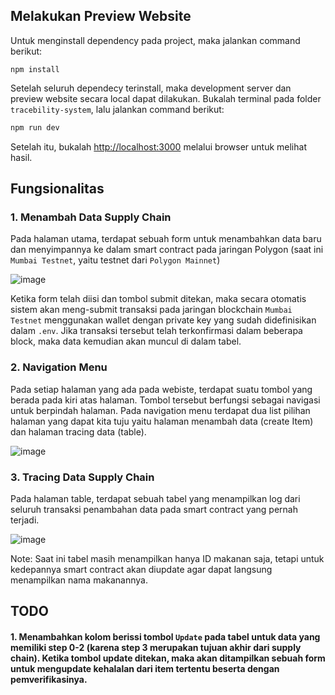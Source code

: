 ## Melakukan Preview Website

Untuk menginstall dependency pada project, maka jalankan command berikut:
```
npm install
```

Setelah seluruh dependecy terinstall, maka development server dan preview website secara local dapat dilakukan. Bukalah terminal pada folder `tracebility-system`, lalu jalankan command berikut:

```bash
npm run dev
```

Setelah itu, bukalah [http://localhost:3000](http://localhost:3000) melalui browser untuk melihat hasil.

## Fungsionalitas
### 1. Menambah Data Supply Chain
Pada halaman utama, terdapat sebuah form untuk menambahkan data baru dan menyimpannya ke dalam smart contract pada jaringan Polygon (saat ini `Mumbai Testnet`, yaitu testnet dari `Polygon Mainnet`)

![image](https://user-images.githubusercontent.com/79161142/157605846-7ea78498-42f6-49b5-977e-c9094a8ae684.png)

Ketika form telah diisi dan tombol submit ditekan, maka secara otomatis sistem akan meng-submit transaksi pada jaringan blockchain `Mumbai Testnet` menggunakan wallet dengan private key yang sudah didefinisikan dalam `.env`. Jika transaksi tersebut telah terkonfirmasi dalam beberapa block, maka data kemudian akan muncul di dalam tabel.

### 2. Navigation Menu
Pada setiap halaman yang ada pada webiste, terdapat suatu tombol yang berada pada kiri atas halaman. Tombol tersebut berfungsi sebagai navigasi untuk berpindah halaman. Pada navigation menu terdapat dua list pilihan halaman yang dapat kita tuju yaitu halaman menambah data (create Item) dan halaman tracing data (table).

![image](https://user-images.githubusercontent.com/79161142/157606346-c4c2e8f1-f17c-4840-bd35-35a30a80500d.png)

### 3. Tracing Data Supply Chain
Pada halaman table, terdapat sebuah tabel yang menampilkan log dari seluruh transaksi penambahan data pada smart contract yang pernah terjadi.

![image](https://user-images.githubusercontent.com/79161142/157606312-06a0423a-a9fa-4b95-9e9b-0b0fb31f4221.png)

Note: Saat ini tabel masih menampilkan hanya ID makanan saja, tetapi untuk kedepannya smart contract akan diupdate agar dapat langsung menampilkan nama makanannya.

## TODO
#### 1. Menambahkan kolom berissi tombol `Update` pada tabel untuk data yang memiliki step 0-2 (karena step 3 merupakan tujuan akhir dari supply chain). Ketika tombol update ditekan, maka akan ditampilkan sebuah form untuk mengupdate kehalalan dari item tertentu beserta dengan pemverifikasinya.

